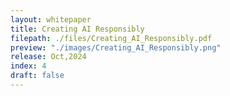 ```yaml
---
layout: whitepaper
title: Creating AI Responsibly
filepath: ./files/Creating_AI_Responsibly.pdf
preview: "./images/Creating_AI_Responsibly.png"
release: Oct,2024
index: 4
draft: false
---
```

